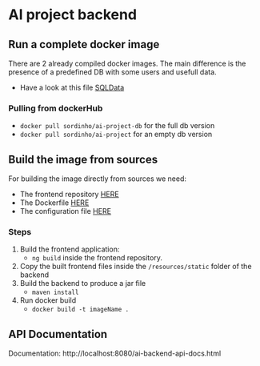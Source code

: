 # AI project backend

## Run a complete docker image
There are 2 already compiled docker images. The main difference is the presence of a predefined DB with some users and usefull data.

- Have a look at this file [SQLData](/src/main/resources/data.sql)

### Pulling from dockerHub
- `docker pull sordinho/ai-project-db` for the full db version
- `docker pull sordinho/ai-project` for an empty db version

## Build the image from sources
For building the image directly from sources we need:
- The frontend repository [HERE](https://github.com/sordinho/Applicazioni-Internet-Frontend)
- The Dockerfile [HERE](Dockerfile)
- The configuration file [HERE](run.sh)

### Steps
1. Build the frontend application:
   - `ng build` inside the frontend repository.
2. Copy the built frontend files inside the `/resources/static` folder of the backend
3. Build the backend to produce a jar file
   - `maven install`
4. Run docker build
   - `docker build -t imageName .`

## API Documentation
Documentation: http://localhost:8080/ai-backend-api-docs.html
